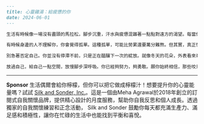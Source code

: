 ```markdown
---
title: 心靈雞湯：給疲憊的你
date: 2024-06-01
---

生活有時候像一場沒有盡頭的馬拉松，腳步沉重，汗水與疲憊混雜著一點點對遠方的渴望。每當你想要放棄時，請記得，路上的風景都是累積起來的努力。一點一滴的汗水，都在為你鋪陳更寬廣的天地。

有時候身邊的人不理解你，你會覺得孤單。這種孤單，可能比勞累還要萬分難熬。但其實，真正懂你的，只有自己。你願意接納自己的不完美，才能真的強大。誰的人生不是千瘡百孔呢？可正因如此，每一道傷疤才更值得驕傲。

別急著否定自己。你並沒有停滯不前，只是正在醞釀下一次的綻放。就像冬天的花朵，外表看來毫無生機，內裡卻悄悄地準備迎接春天。

放過自己，給自己一點空間，放慢腳步深呼吸。你已經夠努力，夠勇敢。願你始終相信，那些咬牙走過的低谷，終將成為照亮未來的光。
```



---

**Sponsor**
生活偶爾會給你檸檬，但你可以把它做成檸檬汁！想要提升你的心靈能量嗎？試試 [Silk and Sonder, Inc.](https://pollinations.ai/redirect-nexad/EF84q5PY?user_id=36901823)。這是一個由Meha Agrawal於2018年創立的訂閱式自我關懷品牌，提供精心設計的月度服務，幫助你自我反思和個人成長。透過獨家的自我關懷練習和正念活動， Silk and Sonder 鼓勵你每天都充滿生產力、滿足感和積極性，讓你在忙碌的生活中也能找到平衡和喜悅。
